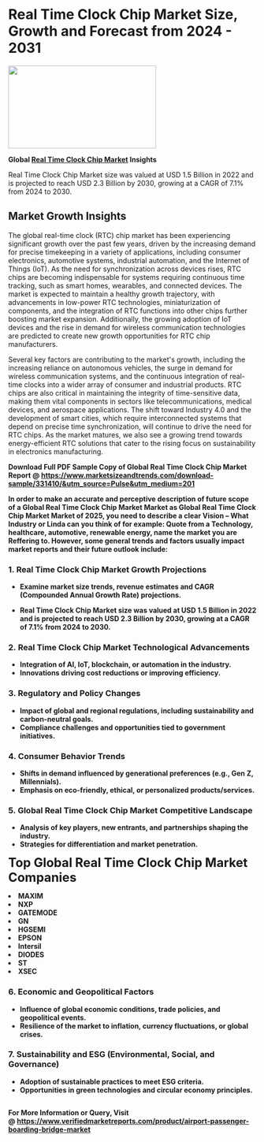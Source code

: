 <H1>Real Time Clock Chip Market Size, Growth and Forecast from 2024 - 2031</H1><img class="aligncenter size-medium wp-image-584254" src="https://thirdeyenews.in/wp-content/uploads/2024/09/Global-Market-Research-300x168.jpeg" alt="" width="300" height="168" /><p><strong>Global&nbsp;<a href="https://www.marketsizeandtrends.com/download-sample/331410/&amp;utm_source=Pulse&amp;utm_medium=201">Real Time Clock Chip Market</a> Insights</strong></p><p>Real Time Clock Chip Market size was valued at USD 1.5 Billion in 2022 and is projected to reach USD 2.3 Billion by 2030, growing at a CAGR of 7.1% from 2024 to 2030.</p><p><h2>Market Growth Insights</h2> <p>The global real-time clock (RTC) chip market has been experiencing significant growth over the past few years, driven by the increasing demand for precise timekeeping in a variety of applications, including consumer electronics, automotive systems, industrial automation, and the Internet of Things (IoT). As the need for synchronization across devices rises, RTC chips are becoming indispensable for systems requiring continuous time tracking, such as smart homes, wearables, and connected devices. The market is expected to maintain a healthy growth trajectory, with advancements in low-power RTC technologies, miniaturization of components, and the integration of RTC functions into other chips further boosting market expansion. Additionally, the growing adoption of IoT devices and the rise in demand for wireless communication technologies are predicted to create new growth opportunities for RTC chip manufacturers.</p> <p><strong></strong></p> <p>Several key factors are contributing to the market's growth, including the increasing reliance on autonomous vehicles, the surge in demand for wireless communication systems, and the continuous integration of real-time clocks into a wider array of consumer and industrial products. RTC chips are also critical in maintaining the integrity of time-sensitive data, making them vital components in sectors like telecommunications, medical devices, and aerospace applications. The shift toward Industry 4.0 and the development of smart cities, which require interconnected systems that depend on precise time synchronization, will continue to drive the need for RTC chips. As the market matures, we also see a growing trend towards energy-efficient RTC solutions that cater to the rising focus on sustainability in electronics manufacturing.</p> <p><strong></p><p><span class=""><strong>Download Full PDF Sample Copy of Global Real Time Clock Chip Market Report</strong> @ <a href="https://www.marketsizeandtrends.com/download-sample/331410/&amp;utm_source=Pulse&amp;utm_medium=201" target="_blank">https://www.marketsizeandtrends.com/download-sample/331410/&amp;utm_source=Pulse&amp;utm_medium=201</a></span></p><p>In order to make an accurate and perceptive description of future scope of a Global&nbsp;Real Time Clock Chip Market Market as Global&nbsp;Real Time Clock Chip Market Market of 2025, you need to describe a clear Vision &ndash; What Industry or Linda can you think of for example: Quote from a Technology, healthcare, automotive, renewable energy, name the market you are Reffering to. However, some general trends and factors usually impact market reports and their future outlook include:</p><h3>1.&nbsp;<strong>Real Time Clock Chip Market Growth Projections</strong></h3><ul><li>Examine market size trends, revenue estimates and CAGR (Compounded Annual Growth Rate) projections.</li><li><p>Real Time Clock Chip Market size was valued at USD 1.5 Billion in 2022 and is projected to reach USD 2.3 Billion by 2030, growing at a CAGR of 7.1% from 2024 to 2030.</p></li></ul><h3>2.&nbsp;<strong>Real Time Clock Chip Market Technological Advancements</strong></h3><ul><li>Integration of AI, IoT, blockchain, or automation in the industry.</li><li>Innovations driving cost reductions or improving efficiency.</li></ul><h3>3.&nbsp;<strong>Regulatory and Policy Changes</strong></h3><ul><li>Impact of global and regional regulations, including sustainability and carbon-neutral goals.</li><li>Compliance challenges and opportunities tied to government initiatives.</li></ul><h3>4.&nbsp;<strong>Consumer Behavior Trends</strong></h3><ul><li>Shifts in demand influenced by generational preferences (e.g., Gen Z, Millennials).</li><li>Emphasis on eco-friendly, ethical, or personalized products/services.</li></ul><h3>5.&nbsp;<strong>Global Real Time Clock Chip Market Competitive Landscape</strong></h3><ul><li>Analysis of key players, new entrants, and partnerships shaping the industry.</li><li>Strategies for differentiation and market penetration.</li></ul><p data-pm-slice="1 1 []"><span style="color: inherit; font-family: inherit; font-size: 25px;">Top Global Real Time Clock Chip Market Companies</span></p><div class="" data-test-id=""><p><li>MAXIM</li><li> NXP</li><li> GATEMODE</li><li> GN</li><li> HGSEMI</li><li> EPSON</li><li> Intersil</li><li> DIODES</li><li> ST</li><li> XSEC</li></p></div><h3>6.&nbsp;<strong>Economic and Geopolitical Factors</strong></h3><ul><li>Influence of global economic conditions, trade policies, and geopolitical events.</li><li>Resilience of the market to inflation, currency fluctuations, or global crises.</li></ul><h3>7.&nbsp;<strong>Sustainability and ESG (Environmental, Social, and Governance)</strong></h3><ul><li>Adoption of sustainable practices to meet ESG criteria.</li><li>Opportunities in green technologies and circular economy principles.</li></ul><h2><strong style="font-size: 14px;">For More Information or Query, Visit @&nbsp;</strong><a style="background-color: #ffffff; font-size: 14px;" href="https://www.marketsizeandtrends.com/report/real-time-clock-chip-market/" target="_blank">https://www.verifiedmarketreports.com/product/airport-passenger-boarding-bridge-market</a></h2>
